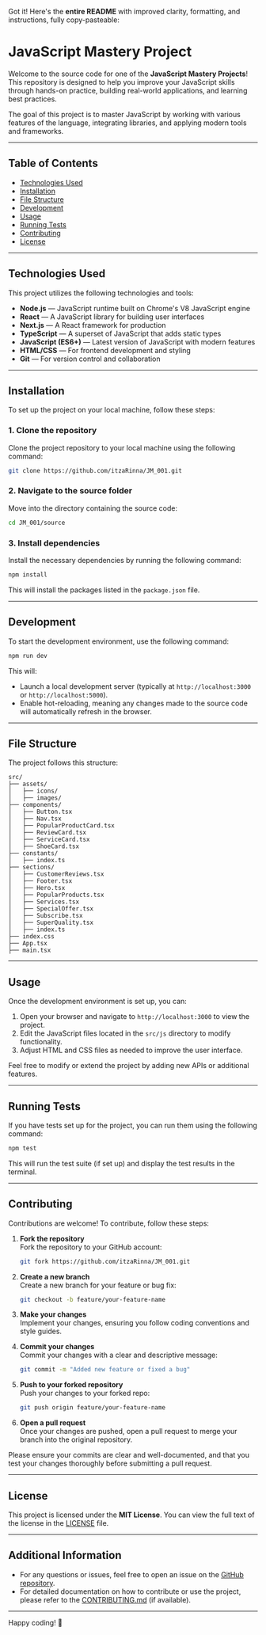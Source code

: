 Got it! Here's the **entire README** with improved clarity, formatting, and instructions, fully copy-pasteable:


# JavaScript Mastery Project

Welcome to the source code for one of the **JavaScript Mastery Projects**! This repository is designed to help you improve your JavaScript skills through hands-on practice, building real-world applications, and learning best practices.

The goal of this project is to master JavaScript by working with various features of the language, integrating libraries, and applying modern tools and frameworks.

---

## Table of Contents

- [Technologies Used](#technologies-used)
- [Installation](#installation)
- [File Structure](#file-structure)
- [Development](#development)
- [Usage](#usage)
- [Running Tests](#running-tests)
- [Contributing](#contributing)
- [License](#license)

---

## Technologies Used

This project utilizes the following technologies and tools:

- **Node.js** — JavaScript runtime built on Chrome's V8 JavaScript engine
- **React** — A JavaScript library for building user interfaces
- **Next.js** — A React framework for production
- **TypeScript** — A superset of JavaScript that adds static types
- **JavaScript (ES6+)** — Latest version of JavaScript with modern features
- **HTML/CSS** — For frontend development and styling
- **Git** — For version control and collaboration

---

## Installation

To set up the project on your local machine, follow these steps:

### 1. Clone the repository

Clone the project repository to your local machine using the following command:

```bash
git clone https://github.com/itzaRinna/JM_001.git
```

### 2. Navigate to the source folder

Move into the directory containing the source code:

```bash
cd JM_001/source
```

### 3. Install dependencies

Install the necessary dependencies by running the following command:

```bash
npm install
```

This will install the packages listed in the `package.json` file.

---

## Development

To start the development environment, use the following command:

```bash
npm run dev
```

This will:

- Launch a local development server (typically at `http://localhost:3000` or `http://localhost:5000`).
- Enable hot-reloading, meaning any changes made to the source code will automatically refresh in the browser.

---

## File Structure

The project follows this structure:

```
src/
├── assets/
│   ├── icons/
│   ├── images/
├── components/
│   ├── Button.tsx
│   ├── Nav.tsx
│   ├── PopularProductCard.tsx
│   ├── ReviewCard.tsx
│   ├── ServiceCard.tsx
│   ├── ShoeCard.tsx
├── constants/
│   ├── index.ts
├── sections/
│   ├── CustomerReviews.tsx
│   ├── Footer.tsx
│   ├── Hero.tsx
│   ├── PopularProducts.tsx
│   ├── Services.tsx
│   ├── SpecialOffer.tsx
│   ├── Subscribe.tsx
│   ├── SuperQuality.tsx
│   ├── index.ts
├── index.css
├── App.tsx
├── main.tsx
```

---

## Usage

Once the development environment is set up, you can:

1. Open your browser and navigate to `http://localhost:3000` to view the project.
2. Edit the JavaScript files located in the `src/js` directory to modify functionality.
3. Adjust HTML and CSS files as needed to improve the user interface.

Feel free to modify or extend the project by adding new APIs or additional features.

---

## Running Tests

If you have tests set up for the project, you can run them using the following command:

```bash
npm test
```

This will run the test suite (if set up) and display the test results in the terminal.

---

## Contributing

Contributions are welcome! To contribute, follow these steps:

1. **Fork the repository**  
   Fork the repository to your GitHub account:
   ```bash
   git fork https://github.com/itzaRinna/JM_001.git
   ```

2. **Create a new branch**  
   Create a new branch for your feature or bug fix:
   ```bash
   git checkout -b feature/your-feature-name
   ```

3. **Make your changes**  
   Implement your changes, ensuring you follow coding conventions and style guides.

4. **Commit your changes**  
   Commit your changes with a clear and descriptive message:
   ```bash
   git commit -m "Added new feature or fixed a bug"
   ```

5. **Push to your forked repository**  
   Push your changes to your forked repo:
   ```bash
   git push origin feature/your-feature-name
   ```

6. **Open a pull request**  
   Once your changes are pushed, open a pull request to merge your branch into the original repository.

Please ensure your commits are clear and well-documented, and that you test your changes thoroughly before submitting a pull request.

---

## License

This project is licensed under the **MIT License**. You can view the full text of the license in the [LICENSE](LICENSE) file.

---

## Additional Information

- For any questions or issues, feel free to open an issue on the [GitHub repository](https://github.com/itzaRinna/JM_001/issues).
- For detailed documentation on how to contribute or use the project, please refer to the [CONTRIBUTING.md](CONTRIBUTING.md) (if available).

---

Happy coding! 🎉
```
